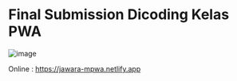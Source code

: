 <h1>Final Submission Dicoding Kelas PWA</h1>

![image](https://user-images.githubusercontent.com/31754768/89728202-1443f380-da5e-11ea-82bf-225e2063d4f3.png)

Online : https://jawara-mpwa.netlify.app

